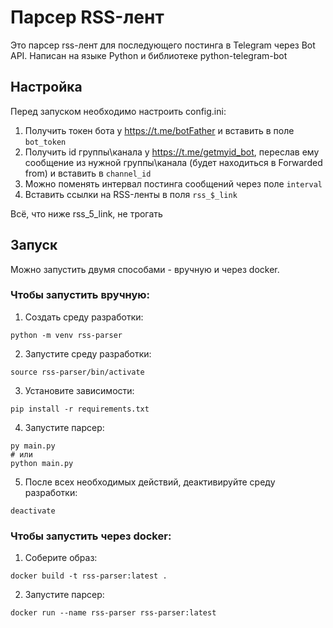 # Парсер RSS-лент

Это парсер rss-лент для последующего постинга в Telegram через Bot API. Написан на языке Python и библиотеке python-telegram-bot

## Настройка

Перед запуском необходимо настроить config.ini:

1. Получить токен бота у https://t.me/botFather и вставить в поле `bot_token`
2. Получить id группы\канала у https://t.me/getmyid_bot, переслав ему сообщение из нужной группы\канала (будет находиться в Forwarded from) и вставить в `channel_id`
3. Можно поменять интервал постинга сообщений через поле `interval`
4. Вставить ссылки на RSS-ленты в поля `rss_$_link`

Всё, что ниже rss_5_link, не трогать

## Запуск

Можно запустить двумя способами - вручную и через docker.

### Чтобы запустить вручную:

1. Создать среду разработки:

```
python -m venv rss-parser
```

2. Запустите среду разработки:

```
source rss-parser/bin/activate
```

3. Установите зависимости:

```
pip install -r requirements.txt
```

4. Запустите парсер:

```
py main.py
# или
python main.py
```

5. После всех необходимых действий, деактивируйте среду разработки:

```
deactivate
```

### Чтобы запустить через docker:

1. Соберите образ:

```
docker build -t rss-parser:latest .
```

2. Запустите парсер:

```
docker run --name rss-parser rss-parser:latest
```

